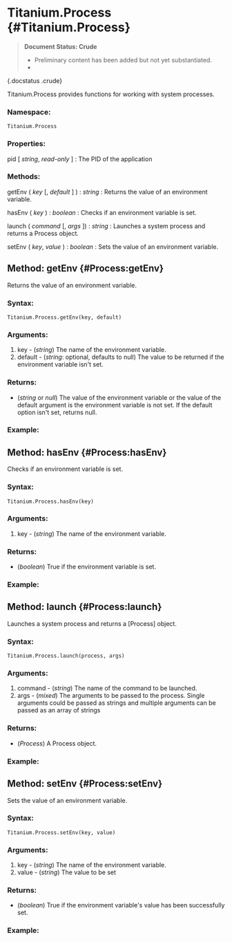 Titanium.Process {#Titanium.Process}
====================================

> **Document Status: Crude**  
> - Preliminary content has been added but not yet substantiated.  
> -
{.docstatus .crude}

Titanium.Process provides functions for working with system processes.

### Namespace:

	Titanium.Process
	
### Properties:

pid \[ *string*, *read-only* \]
: The PID of the application

### Methods:

getEnv ( *key* \[, *default* \] ) : *string*
: Returns the value of an environment variable.

hasEnv ( *key* ) : *boolean*
: Checks if an environment variable is set.

launch ( *command* \[, *args* \]) : *string*
: Launches a system process and returns a Process object.

setEnv ( *key*, *value* ) : *boolean*
: Sets the value of an environment variable.



Method: getEnv {#Process:getEnv}
--------------------------------

Returns the value of an environment variable.

### Syntax:

	Titanium.Process.getEnv(key, default)
	
### Arguments:

1. key - (*string*) The name of the environment variable.
2. default - (*string*: optional, defaults to null) The value to be returned if the environment variable isn't set.

### Returns:

- (*string* or *null*) The value of the environment variable or the value of the default argument is the environment variable is not set. If the default option isn't set, returns null.

### Example:



Method: hasEnv {#Process:hasEnv}
--------------------------------

Checks if an environment variable is set.

### Syntax:

	Titanium.Process.hasEnv(key)
	
### Arguments:

1. key - (*string*) The name of the environment variable.

### Returns:

- (*boolean*) True if the environment variable is set.

### Example:



Method: launch {#Process:launch}
--------------------------------

Launches a system process and returns a [Process] object.

### Syntax:

	Titanium.Process.launch(process, args)
	
### Arguments:

1. command - (*string*) The name of the command to be launched.
2. args - (*mixed*) The arguments to be passed to the process. Single arguments could be passed as strings and multiple arguments can be passed as an array of strings

### Returns:

- (*Process*) A Process object.

### Example:



Method: setEnv {#Process:setEnv}
--------------------------------

Sets the value of an environment variable.

### Syntax:

	Titanium.Process.setEnv(key, value)
	
### Arguments:

1. key - (*string*) The name of the environment variable.
2. value - (*string*) The value to be set

### Returns:

- (*boolean*) True if the environment variable's value has been successfully set.

### Example: